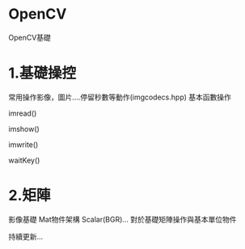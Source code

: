 # OpenCV
OpenCV基礎


# 1.基礎操控
常用操作影像，圖片....停留秒數等動作(imgcodecs.hpp)
基本函數操作

imread()

imshow()

imwrite()

waitKey()


# 2.矩陣

影像基礎
Mat物件架構
Scalar(BGR)...
對於基礎矩陣操作與基本單位物件



持續更新...
